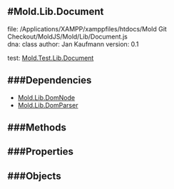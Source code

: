 
#Mold.Lib.Document
---------------------------------------

file: /Applications/XAMPP/xamppfiles/htdocs/Mold Git Checkout/MoldJS/Mold/Lib/Document.js  
dna: class
author: Jan Kaufmann
version: 0.1
	

test: [Mold.Test.Lib.Document](../../Mold/Test/Lib/Document.md) 




###Dependencies
--------------

* [Mold.Lib.DomNode](../../Mold/Lib/DomNode.md) 
* [Mold.Lib.DomParser](../../Mold/Lib/DomParser.md) 



   
###Methods
--------------

   
###Properties
-------------

   
###Objects
------------


		
